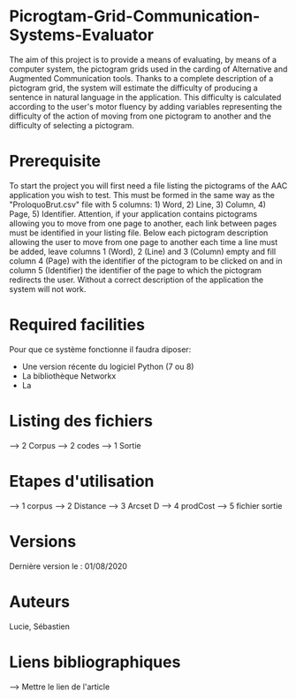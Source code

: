 # Picrogtam-Grid-Communication-Systems-Evaluator

The aim of this project is to provide a means of evaluating, by means of a computer system, the pictogram grids used in the carding of Alternative and Augmented Communication tools. Thanks to a complete description of a pictogram grid, the system will estimate the difficulty of producing a sentence in natural language in the application. This difficulty is calculated according to the user's motor fluency by adding variables representing the difficulty of the action of moving from one pictogram to another and the difficulty of selecting a pictogram. 

Prerequisite
=

To start the project you will first need a file listing the pictograms of the AAC application you wish to test. This must be formed in the same way as the "ProloquoBrut.csv" file with 5 columns: 1) Word, 2) Line, 3) Column, 4) Page, 5) Identifier. Attention, if your application contains pictograms allowing you to move from one page to another, each link between pages must be identified in your listing file. Below each pictogram description allowing the user to move from one page to another each time a line must be added, leave columns 1 (Word), 2 (Line) and 3 (Column) empty and fill column 4 (Page) with the identifier of the pictogram to be clicked on and in column 5 (Identifier) the identifier of the page to which the pictogram redirects the user. Without a correct description of the application the system will not work. 

Required facilities
=

Pour que ce système fonctionne il faudra diposer:
 * Une version récente du logiciel Python (7 ou 8)
 * La bibliothèque Networkx
 * La 

Listing des fichiers
=


--> 2 Corpus 
--> 2 codes 
--> 1 Sortie 

Etapes d'utilisation
=


--> 1 corpus 
--> 2 Distance
--> 3 Arcset D
--> 4 prodCost
--> 5 fichier sortie 

Versions
=

Dernière version le : 01/08/2020

Auteurs 
=

Lucie, Sébastien

Liens bibliographiques
=

--> Mettre le lien de l'article 
